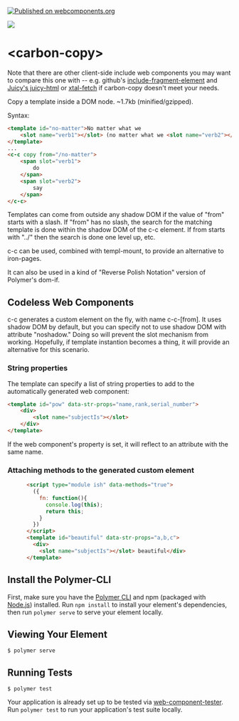 [![Published on webcomponents.org](https://img.shields.io/badge/webcomponents.org-published-blue.svg)](https://www.webcomponents.org/element/bahrus/carbon-copy)

<a href="https://nodei.co/npm/carbon-copy/"><img src="https://nodei.co/npm/carbon-copy.png"></a>

# \<carbon-copy\>

Note that there are other client-side include web components you may want to compare this one with -- e.g. github's [include-fragment-element](https://github.com/github/include-fragment-element) and [Juicy's juicy-html](https://www.webcomponents.org/element/Juicy/juicy-html) or [xtal-fetch](https://www.webcomponents.org/element/bahrus/xtal-fetch) if carbon-copy doesn't meet your needs.

Copy a template inside a DOM node.  ~1.7kb (minified/gzipped).


Syntax:

```html
<template id="no-matter">No matter what we
    <slot name="verb1"></slot> (no matter what we <slot name="verb2"></slot>)
</template>
...
<c-c copy from="/no-matter">
    <span slot="verb1">
        do
    </span>
    <span slot="verb2">
        say
    </span>
</c-c>
```

Templates can come from outside any shadow DOM if the value of "from" starts with a slash.  If "from" has no slash, the search for the matching template is done within the shadow DOM of the c-c element.  If from starts with "../" then the search is done one level up, etc.

c-c can be used, combined with templ-mount, to provide an alternative to iron-pages.

It can also be used in a kind of "Reverse Polish Notation" version of Polymer's dom-if.

## Codeless Web Components

c-c generates a custom element on the fly, with name c-c-[from].  It uses shadow DOM by default, but you can specify not to use shadow DOM with attribute "noshadow."  Doing so will prevent the slot mechanism from working.  Hopefully, if template instantion becomes a thing, it will provide an alternative for this scenario.

### String properties

The template can specify a list of string properties to add to the automatically generated web component:

```html
<template id="pow" data-str-props="name,rank,serial_number">
    <div>
        <slot name="subjectIs"></slot> 
    </div>
</template>
```

If the web component's property is set, it will reflect to an attribute with the same name.

### Attaching methods to the generated custom element

```html
      <script type="module ish" data-methods="true">
        ({
          fn: function(){
            console.log(this);
            return this;
          }
        })
      </script>
      <template id="beautiful" data-str-props="a,b,c">
        <div>
          <slot name="subjectIs"></slot> beautiful</div>
      </template>
```

## Install the Polymer-CLI

First, make sure you have the [Polymer CLI](https://www.npmjs.com/package/polymer-cli) and npm (packaged with [Node.js](https://nodejs.org)) installed. Run `npm install` to install your element's dependencies, then run `polymer serve` to serve your element locally.

## Viewing Your Element

```
$ polymer serve
```

## Running Tests

```
$ polymer test
```

Your application is already set up to be tested via [web-component-tester](https://github.com/Polymer/web-component-tester). Run `polymer test` to run your application's test suite locally.
